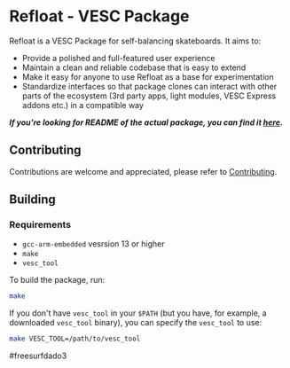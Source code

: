 # Refloat - VESC Package
Refloat is a VESC Package for self-balancing skateboards. It aims to:
- Provide a polished and full-featured user experience
- Maintain a clean and reliable codebase that is easy to extend
- Make it easy for anyone to use Refloat as a base for experimentation
- Standardize interfaces so that package clones can interact with other parts of the ecosystem (3rd party apps, light modules, VESC Express addons etc.) in a compatible way

_**If you're looking for README of the actual package, you can find it [here](package_README.md).**_

## Contributing
Contributions are welcome and appreciated, please refer to [Contributing](CONTRIBUTING.md).

## Building
### Requirements
- `gcc-arm-embedded` vesrsion 13 or higher
- `make`
- `vesc_tool`

To build the package, run:
```sh
make
```

If you don't have `vesc_tool` in your `$PATH` (but you have, for example, a downloaded `vesc_tool` binary), you can specify the `vesc_tool` to use:
```sh
make VESC_TOOL=/path/to/vesc_tool
```
#freesurfdado3
